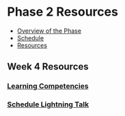 # Phase 2 Resources

- [Overview of the Phase](overview.md)
- [Schedule](schedule.md)
- [Resources](resources.md)

## Week 4 Resources

### [Learning Competencies](learning-competencies/week-4-lc.md)
### [Schedule Lightning Talk](lightning-talks/lt-week4.md)

